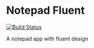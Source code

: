 # Notepad Fluent

[![Build Status](https://travis-ci.org/M4RC3L05/notepad-fluent.svg?branch=devel)](https://travis-ci.org/M4RC3L05/notepad-fluent)

A notepad app with fluent design
